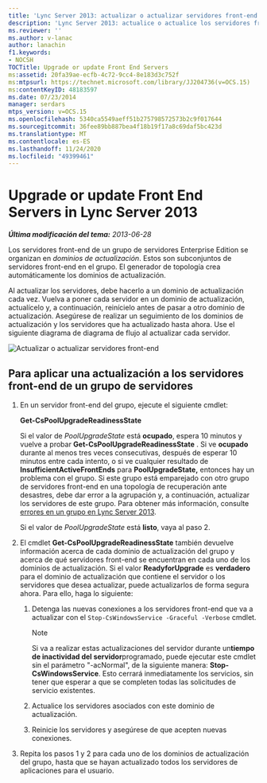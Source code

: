 ```yaml
---
title: 'Lync Server 2013: actualizar o actualizar servidores front-end'
description: 'Lync Server 2013: actualice o actualice los servidores front-end.'
ms.reviewer: ''
ms.author: v-lanac
author: lanachin
f1.keywords:
- NOCSH
TOCTitle: Upgrade or update Front End Servers
ms:assetid: 20fa39ae-ecfb-4c72-9cc4-8e183d3c752f
ms:mtpsurl: https://technet.microsoft.com/library/JJ204736(v=OCS.15)
ms:contentKeyID: 48183597
ms.date: 07/23/2014
manager: serdars
mtps_version: v=OCS.15
ms.openlocfilehash: 5340ca5549aeff51b275798572573b2c9f017644
ms.sourcegitcommit: 36fee89bb887bea4f18b19f17a8c69daf5bc423d
ms.translationtype: MT
ms.contentlocale: es-ES
ms.lasthandoff: 11/24/2020
ms.locfileid: "49399461"
---
```

# <a name="upgrade-or-update-front-end-servers-in-lync-server-2013"></a>Upgrade or update Front End Servers in Lync Server 2013

<div data-xmlns="https://www.w3.org/1999/xhtml">

<div class="topic" data-xmlns="https://www.w3.org/1999/xhtml" data-msxsl="urn:schemas-microsoft-com:xslt" data-cs="https://msdn.microsoft.com/">

<div data-asp="https://msdn2.microsoft.com/asp">



</div>

<div id="mainSection">

<div id="mainBody">

<span> </span>

_**Última modificación del tema:** 2013-06-28_

Los servidores front-end de un grupo de servidores Enterprise Edition se organizan en *dominios de actualización*. Estos son subconjuntos de servidores front-end en el grupo. El generador de topología crea automáticamente los dominios de actualización.

Al actualizar los servidores, debe hacerlo a un dominio de actualización cada vez. Vuelva a poner cada servidor en un dominio de actualización, actualícelo y, a continuación, reinícielo antes de pasar a otro dominio de actualización. Asegúrese de realizar un seguimiento de los dominios de actualización y los servidores que ha actualizado hasta ahora. Use el siguiente diagrama de diagrama de flujo al actualizar cada servidor.

![Actualizar o actualizar servidores front-end](images/upgradeupdatefrontendserverslync2013.png)

<div>

## <a name="to-apply-an-upgrade-to-the-front-end-servers-in-a-pool"></a>Para aplicar una actualización a los servidores front-end de un grupo de servidores

1.  En un servidor front-end del grupo, ejecute el siguiente cmdlet:
    
    **Get-CsPoolUpgradeReadinessState**
    
    Si el valor de *PoolUpgradeState* está **ocupado**, espera 10 minutos y vuelve a probar **Get-CsPoolUpgradeReadinessState** . Si ve **ocupado** durante al menos tres veces consecutivas, después de esperar 10 minutos entre cada intento, o si ve cualquier resultado de **InsufficientActiveFrontEnds** para **PoolUpgradeState,** entonces hay un problema con el grupo. Si este grupo está emparejado con otro grupo de servidores front-end en una topología de recuperación ante desastres, debe dar error a la agrupación y, a continuación, actualizar los servidores de este grupo. Para obtener más información, consulte [errores en un grupo en Lync Server 2013](lync-server-2013-failing-over-a-pool.md).
    
    Si el valor de *PoolUpgradeState* está **listo**, vaya al paso 2.

2.  El cmdlet **Get-CsPoolUpgradeReadinessState** también devuelve información acerca de cada dominio de actualización del grupo y acerca de qué servidores front-end se encuentran en cada uno de los dominios de actualización. Si el valor **ReadyforUpgrade** es **verdadero** para el dominio de actualización que contiene el servidor o los servidores que desea actualizar, puede actualizarlos de forma segura ahora. Para ello, haga lo siguiente:
    
    1.  Detenga las nuevas conexiones a los servidores front-end que va a actualizar con el `Stop-CsWindowsService -Graceful -Verbose` cmdlet.
        
        <div>
        

        > [!NOTE]  
        > Si va a realizar estas actualizaciones del servidor durante un<STRONG>tiempo de inactividad del servidor</STRONG>programado, puede ejecutar este cmdlet sin el parámetro "-acNormal", de la siguiente manera: <STRONG>Stop-CsWindowsService</STRONG>. Esto cerrará inmediatamente los servicios, sin tener que esperar a que se completen todas las solicitudes de servicio existentes.

        
        </div>
    
    2.  Actualice los servidores asociados con este dominio de actualización.
    
    3.  Reinicie los servidores y asegúrese de que acepten nuevas conexiones.

3.  Repita los pasos 1 y 2 para cada uno de los dominios de actualización del grupo, hasta que se hayan actualizado todos los servidores de aplicaciones para el usuario.

</div>

</div>

<span> </span>

</div>

</div>

</div>

